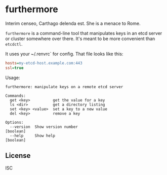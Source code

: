 # furthermore

Interim censeo, Carthago delenda est. She is a menace to Rome.

`furthermore` is a command-line tool that manipulates keys in an etcd server or cluster somewhere over there. It's meant to be more convenient than `etcdctl`.

It uses your ~/.renvrc` for config. That file looks like this:

```ini
hosts=my-etcd-host.example.com:443
ssl=true
```

Usage:

```
furthermore: manipulate keys on a remote etcd server

Commands:
  get <key>          get the value for a key
  ls <dir>           get a directory listing
  set <key> <value>  set a key to a new value
  del <key>          remove a key

Options:
  --version  Show version number                                       [boolean]
  --help     Show help                                                 [boolean]
```

## License

ISC
